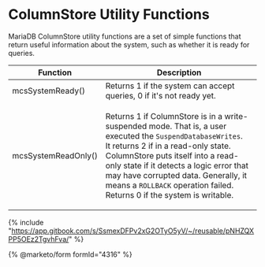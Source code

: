 # ColumnStore Utility Functions

MariaDB ColumnStore utility functions are a set of simple functions that return useful information about the system, such as whether it is ready for queries.

| Function            | Description                                                                                                                                                                                                                                                                                                                                                                          |
| ------------------- | ------------------------------------------------------------------------------------------------------------------------------------------------------------------------------------------------------------------------------------------------------------------------------------------------------------------------------------------------------------------------------------ |
| mcsSystemReady()    | Returns 1 if the system can accept queries, 0 if it's not ready yet.                                                                                                                                                                                                                                                                                                                 |
| mcsSystemReadOnly() | <p>Returns 1 if ColumnStore is in a write-suspended mode. That is, a user executed the <code>SuspendDatabaseWrites</code>. <br>It returns 2 if in a read-only state. ColumnStore puts itself into a read-only state if it detects a logic error that may have corrupted data. Generally, it means a <code>ROLLBACK</code> operation failed. Returns 0 if the system is writable.</p> |

{% include "https://app.gitbook.com/s/SsmexDFPv2xG2OTyO5yV/~/reusable/pNHZQXPP5OEz2TgvhFva/" %}

{% @marketo/form formId="4316" %}
